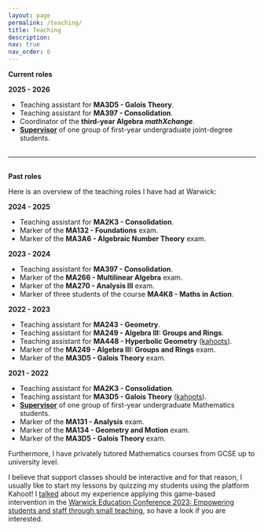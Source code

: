 ```yaml
---
layout: page
permalink: /teaching/
title: Teaching
description:
nav: true
nav_order: 6
---
```


**Current roles**

**2025 - 2026**

<ul>
<li> Teaching assistant for <a style="font-weight:bold">MA3D5 - Galois Theory</a>.</li>
<li> Teaching assistant for <a style="font-weight:bold">MA397 - Consolidation</a>.</li>
<li> Coordinator of the <a style="font-weight:bold;"> third-year Algebra</a> <a style="font-weight:bold; font-style:italic;"> mathXchange</a>.</li>
<li> <a style="font-weight:bold" href="https://warwick.ac.uk/fac/sci/maths/currentstudents/ughandbook/general/support/supervisions/">Supervisor</a> of one group of first-year undergraduate joint-degree students.</li>
</ul>

<hr style="margin-top: 30px; margin-bottom: 30px;">

**Past roles**

Here is an overview of the teaching roles I have had at Warwick:

**2024 - 2025**

<ul>
<li> Teaching assistant for <a style="font-weight:bold">MA2K3 - Consolidation</a>.</li>
<li> Marker of the <a style="font-weight:bold">MA132 - Foundations</a> exam.</li>
<li> Marker of the <a style="font-weight:bold">MA3A6 - Algebraic Number Theory</a> exam.</li>
</ul>

**2023 - 2024**

<ul>
<li> Teaching assistant for <a style="font-weight:bold">MA397 - Consolidation</a>.</li>
<li> Marker of the <a style="font-weight:bold">MA266 - Multilinear Algebra</a> exam.</li>
<li> Marker of the <a style="font-weight:bold">MA270 - Analysis III</a> exam.</li>
<li> Marker of three students of the course <a style="font-weight:bold">MA4K8 - Maths in Action</a>.</li>
</ul>

**2022 - 2023**

<ul>
<li> Teaching assistant for <a style="font-weight:bold" >MA243 - Geometry</a>.</li>
<li> Teaching assistant for <a style="font-weight:bold" >MA249 - Algebra III: Groups and Rings</a>.</li>
<li>Teaching assistant for <a style="font-weight:bold" >MA448 - Hyperbolic Geometry</a> (<a href="https://create.kahoot.it/course/eed365ad-e402-4eed-bdc0-6cd03ae7c919">kahoots</a>).</li>
<li> Marker of the <a style="font-weight:bold">MA249 - Algebra III: Groups and Rings</a> exam.</li>
<li> Marker of the <a style="font-weight:bold">MA3D5 - Galois Theory</a> exam.</li>
</ul>

**2021 - 2022**

<ul>
<li> Teaching assistant for <a style="font-weight:bold">MA2K3 - Consolidation</a>.</li>
<li> Teaching assistant for <a style="font-weight:bold">MA3D5 - Galois Theory</a> (<a href="https://create.kahoot.it/course/e8492261-8fbc-464d-ba6c-fe1876701ace">kahoots</a>).</li>
<li> <a style="font-weight:bold" href="https://warwick.ac.uk/fac/sci/maths/currentstudents/ughandbook/general/support/supervisions/">Supervisor</a> of one group of first-year undergraduate Mathematics students.</li>
<li> Marker of the <a style="font-weight:bold" >MA131 - Analysis</a> exam.</li>
<li> Marker of the <a style="font-weight:bold" >MA134 - Geometry and Motion</a> exam.</li>
<li> Marker of the <a style="font-weight:bold" >MA3D5 - Galois Theory</a> exam.</li>
</ul>

Furthermore, I have privately tutored Mathematics courses from GCSE up to university level.

I believe that support classes should be interactive and for that reason, I usually like to start my lessons by quizzing my students using the platform Kahoot! I <a href="https://alvarogohe.github.io/projects/a_game-based_learning_intervention_for_support_classes_in_mathematics/">talked</a> about my experience applying this game-based intervention in the <a  href="https://warwick.ac.uk/fac/cross_fac/academic-development/education-conference/">Warwick Education Conference 2023: Empowering students and staff through small teaching</a>, so have a look if you are interested.
